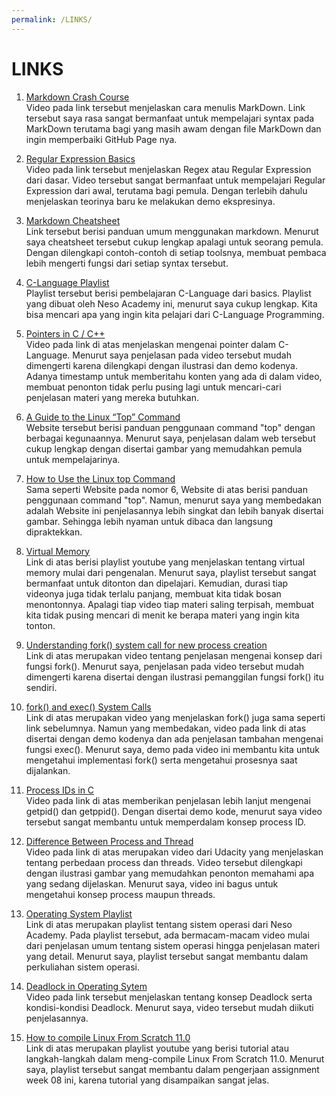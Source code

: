 ```yaml
---
permalink: /LINKS/
---
```


# LINKS

1. [Markdown Crash Course](https://youtu.be/HUBNt18RFbo)<br>
   Video pada link tersebut menjelaskan cara menulis MarkDown. Link tersebut saya rasa sangat bermanfaat untuk mempelajari syntax pada MarkDown terutama 
   bagi yang masih awam dengan file MarkDown dan ingin memperbaiki GitHub Page nya. 

2. [Regular Expression Basics](https://youtu.be/KJG1dETacLI)<br>
   Video pada link tersebut menjelaskan Regex atau Regular Expression dari dasar. Video tersebut sangat bermanfaat untuk mempelajari Regular Expression dari awal, terutama bagi pemula. Dengan terlebih dahulu menjelaskan teorinya baru ke melakukan demo ekspresinya.
   
3. [Markdown Cheatsheet](https://github.com/adam-p/markdown-here/wiki/Markdown-Cheatsheet)<br>
   Link tersebut berisi panduan umum menggunakan markdown. Menurut saya cheatsheet tersebut cukup lengkap apalagi untuk seorang pemula. Dengan dilengkapi contoh-contoh di setiap      toolsnya, membuat pembaca lebih mengerti fungsi dari setiap syntax tersebut.

4. [C-Language Playlist](https://youtube.com/playlist?list=PLBlnK6fEyqRggZZgYpPMUxdY1CYkZtARR)<br>
   Playlist tersebut berisi pembelajaran C-Language dari basics. Playlist yang dibuat oleh Neso Academy ini, menurut saya cukup lengkap. Kita bisa mencari apa yang ingin kita        pelajari dari C-Language Programming. 
   
5. [Pointers in C / C++](https://youtu.be/zuegQmMdy8M)<br>
   Video pada link di atas menjelaskan mengenai pointer dalam C-Language. Menurut saya penjelasan pada video tersebut mudah dimengerti karena dilengkapi dengan ilustrasi dan demo    kodenya. Adanya timestamp untuk memberitahu konten yang ada di dalam video, membuat penonton tidak perlu pusing lagi untuk mencari-cari penjelasan materi yang mereka butuhkan.

6. [A Guide to the Linux “Top” Command](https://www.booleanworld.com/guide-linux-top-command/)<br>
   Website tersebut berisi panduan penggunaan command "top" dengan berbagai kegunaannya. Menurut saya, penjelasan dalam web tersebut cukup lengkap dengan disertai gambar yang        memudahkan pemula untuk mempelajarinya. 
   
7. [How to Use the Linux top Command](https://www.howtogeek.com/668986/how-to-use-the-linux-top-command-and-understand-its-output/)<br>
   Sama seperti Website pada nomor 6, Website di atas berisi panduan penggunaan command "top". Namun, menurut saya yang membedakan adalah Website ini penjelasannya lebih singkat    dan lebih banyak disertai gambar. Sehingga lebih nyaman untuk dibaca dan langsung dipraktekkan.

8. [Virtual Memory](https://youtube.com/playlist?list=PLiwt1iVUib9s2Uo5BeYmwkDFUh70fJPxX)<br> 
   Link di atas berisi playlist youtube yang menjelaskan tentang virtual memory mulai dari pengenalan. Menurut saya, playlist tersebut sangat bermanfaat untuk ditonton dan dipelajari. Kemudian, durasi tiap videonya juga tidak terlalu panjang, membuat kita tidak bosan menontonnya. Apalagi tiap video tiap materi saling terpisah, membuat kita tidak pusing mencari di menit ke berapa materi yang ingin kita tonton.
   
9. [Understanding fork() system call for new process creation](https://youtu.be/PwxTbksJ2fo)<br>
    Link di atas merupakan video tentang penjelasan mengenai konsep dari fungsi fork(). Menurut saya, penjelasan pada video tersebut mudah dimengerti karena disertai dengan ilustrasi pemanggilan fungsi fork() itu sendiri.
    
10. [fork() and exec() System Calls](https://youtu.be/IFEFVXvjiHY)<br>
     Link di atas merupakan video yang menjelaskan fork() juga sama seperti link sebelumnya. Namun yang membedakan, video pada link di atas disertai dengan demo kodenya dan ada penjelasan tambahan mengenai fungsi exec(). Menurut saya, demo pada video ini membantu kita untuk mengetahui implementasi fork() serta mengetahui prosesnya saat dijalankan.
     
11. [Process IDs in C](https://youtu.be/PZrQ4eGm-hM)<br>
     Video pada link di atas memberikan penjelasan lebih lanjut mengenai getpid() dan getppid(). Dengan disertai demo kode, menurut saya video tersebut sangat membantu untuk memperdalam konsep process ID. 

12. [Difference Between Process and Thread](https://youtu.be/O3EyzlZxx3g)<br>
    Video pada link di atas merupakan video dari Udacity yang menjelaskan tentang perbedaan process dan threads. Video tersebut dilengkapi dengan ilustrasi gambar yang memudahkan penonton memahami apa yang sedang dijelaskan. Menurut saya, video ini bagus untuk mengetahui konsep process maupun threads.
    
13. [Operating System Playlist](https://youtube.com/playlist?list=PLBlnK6fEyqRiVhbXDGLXDk_OQAeuVcp2O)<br>
    Link di atas merupakan playlist tentang sistem operasi dari Neso Academy. Pada playlist tersebut, ada bermacam-macam video mulai dari penjelasan umum tentang sistem operasi hingga penjelasan materi yang detail. Menurut saya, playlist tersebut sangat membantu dalam perkuliahan sistem operasi.
    
14. [Deadlock in Operating Sytem](https://youtu.be/rWFH6PLOIEI)<br>
    Video pada link tersebut menjelaskan tentang konsep Deadlock serta kondisi-kondisi Deadlock. Menurut saya, video tersebut mudah diikuti penjelasannya.
 
15. [How to compile Linux From Scratch 11.0](https://youtube.com/playlist?list=PLyc5xVO2uDsDK5_zewRXYOZA0cyjwcboE)<br>
    Link di atas merupakan playlist youtube yang berisi tutorial atau langkah-langkah dalam meng-compile Linux From Scratch 11.0. Menurut saya, playlist tersebut sangat membantu dalam pengerjaan assignment week 08 ini, karena tutorial yang disampaikan sangat jelas.
